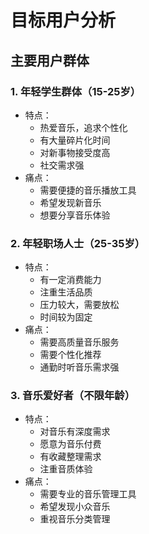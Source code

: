 # 目标用户分析

## 主要用户群体

### 1. 年轻学生群体（15-25岁）
- 特点：
  - 热爱音乐，追求个性化
  - 有大量碎片化时间
  - 对新事物接受度高
  - 社交需求强
- 痛点：
  - 需要便捷的音乐播放工具
  - 希望发现新音乐
  - 想要分享音乐体验

### 2. 年轻职场人士（25-35岁）
- 特点：
  - 有一定消费能力
  - 注重生活品质
  - 压力较大，需要放松
  - 时间较为固定
- 痛点：
  - 需要高质量音乐服务
  - 需要个性化推荐
  - 通勤时听音乐需求强

### 3. 音乐爱好者（不限年龄）
- 特点：
  - 对音乐有深度需求
  - 愿意为音乐付费
  - 有收藏整理需求
  - 注重音质体验
- 痛点：
  - 需要专业的音乐管理工具
  - 希望发现小众音乐
  - 重视音乐分类管理

